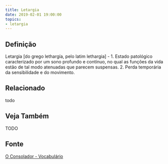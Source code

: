 ```yaml
---
title: Letargia
date: 2019-02-01 19:00:00
topics:
- letargia
---
```


## Definição
Letargia [do grego lethargía, pelo latim lethargia] - 1. Estado patológico
caracterizado por um sono profundo e contínuo, no qual as funções da vida estão
de tal modo atenuadas que parecem suspensas. 2. Perda temporária da
sensibilidade e do movimento.

## Relacionado
todo

## Veja Também
TODO

## Fonte
[O Consolador - Vocabulário](http://www.oconsolador.com.br/linkfixo/vocabulario/principal.html)



